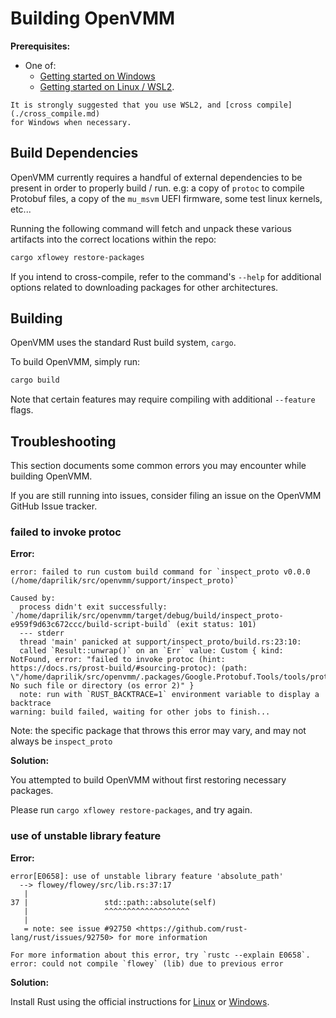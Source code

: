 # Building OpenVMM

**Prerequisites:**

- One of:
  - [Getting started on Windows](./windows.md)
  - [Getting started on Linux / WSL2](./linux.md).

```admonish tip
It is strongly suggested that you use WSL2, and [cross compile](./cross_compile.md)
for Windows when necessary.
```

## Build Dependencies

OpenVMM currently requires a handful of external dependencies to be present in
order to properly build / run. e.g: a copy of `protoc` to compile Protobuf
files, a copy of the `mu_msvm` UEFI firmware, some test linux kernels, etc...

Running the following command will fetch and unpack these various artifacts into
the correct locations within the repo:

```sh
cargo xflowey restore-packages
```

If you intend to cross-compile, refer to the command's `--help` for additional
options related to downloading packages for other architectures.

## Building

OpenVMM uses the standard Rust build system, `cargo`.

To build OpenVMM, simply run:

```sh
cargo build
```

Note that certain features may require compiling with additional `--feature`
flags.

## Troubleshooting

This section documents some common errors you may encounter while building
OpenVMM.

If you are still running into issues, consider filing an issue on the OpenVMM
GitHub Issue tracker.

### failed to invoke protoc

**Error:**

```
error: failed to run custom build command for `inspect_proto v0.0.0 (/home/daprilik/src/openvmm/support/inspect_proto)`

Caused by:
  process didn't exit successfully: `/home/daprilik/src/openvmm/target/debug/build/inspect_proto-e959f9d63c672ccc/build-script-build` (exit status: 101)
  --- stderr
  thread 'main' panicked at support/inspect_proto/build.rs:23:10:
  called `Result::unwrap()` on an `Err` value: Custom { kind: NotFound, error: "failed to invoke protoc (hint: https://docs.rs/prost-build/#sourcing-protoc): (path: \"/home/daprilik/src/openvmm/.packages/Google.Protobuf.Tools/tools/protoc\"): No such file or directory (os error 2)" }
  note: run with `RUST_BACKTRACE=1` environment variable to display a backtrace
warning: build failed, waiting for other jobs to finish...
```

Note: the specific package that throws this error may vary, and may not always be `inspect_proto`

**Solution:**

You attempted to build OpenVMM without first restoring necessary packages.

Please run `cargo xflowey restore-packages`, and try again.

### use of unstable library feature

**Error:**

```
error[E0658]: use of unstable library feature 'absolute_path'
  --> flowey/flowey/src/lib.rs:37:17
   |
37 |                 std::path::absolute(self)
   |                 ^^^^^^^^^^^^^^^^^^^
   |
   = note: see issue #92750 <https://github.com/rust-lang/rust/issues/92750> for more information

For more information about this error, try `rustc --explain E0658`.
error: could not compile `flowey` (lib) due to previous error
```

**Solution:**

Install Rust using the official instructions for [Linux](https://openvmm.dev/guide/dev_guide/getting_started/linux.html#installing-rust) or [Windows](https://openvmm.dev/guide/dev_guide/getting_started/windows.html#installing-rust).
